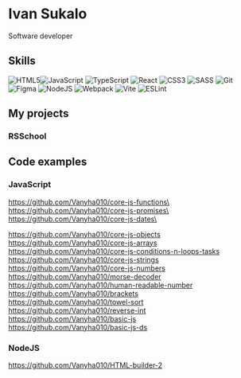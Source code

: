# Ivan Sukalo
Software developer  

## Skills  
![HTML5](https://img.shields.io/badge/html5-%23E34F26.svg?style=for-the-badge&logo=html5&logoColor=white)![JavaScript](https://img.shields.io/badge/javascript-%23323330.svg?style=for-the-badge&logo=javascript&logoColor=%23F7DF1E) ![TypeScript](https://img.shields.io/badge/typescript-%23007ACC.svg?style=for-the-badge&logo=typescript&logoColor=white) ![React](https://img.shields.io/badge/React-20232A?style=for-the-badge&logo=react&logoColor=61DAFB) ![CSS3](https://img.shields.io/badge/css3-%231572B6.svg?style=for-the-badge&logo=css3&logoColor=white) ![SASS](https://img.shields.io/badge/SASS-hotpink.svg?style=for-the-badge&logo=SASS&logoColor=white) ![Git](https://img.shields.io/badge/git-%23F05033.svg?style=for-the-badge&logo=git&logoColor=white) ![Figma](https://img.shields.io/badge/figma-%23F24E1E.svg?style=for-the-badge&logo=figma&logoColor=white) ![NodeJS](https://img.shields.io/badge/node.js-6DA55F?style=for-the-badge&logo=node.js&logoColor=white) ![Webpack](https://img.shields.io/badge/webpack-%238DD6F9.svg?style=for-the-badge&logo=webpack&logoColor=black) ![Vite](https://img.shields.io/badge/Vite-B73BFE?style=for-the-badge&logo=vite&logoColor=FFD62E) ![ESLint](https://img.shields.io/badge/ESLint-4B3263?style=for-the-badge&logo=eslint&logoColor=white) 

## My projects  
### RSSchool   
  
   

## Code examples  
### JavaScript 
https://github.com/Vanyha010/core-js-functions\
https://github.com/Vanyha010/core-js-promises\
https://github.com/Vanyha010/core-js-dates\

https://github.com/Vanyha010/core-js-objects
https://github.com/Vanyha010/core-js-arrays
https://github.com/Vanyha010/core-js-conditions-n-loops-tasks
https://github.com/Vanyha010/core-js-strings
https://github.com/Vanyha010/core-js-numbers
https://github.com/Vanyha010/morse-decoder
https://github.com/Vanyha010/human-readable-number
https://github.com/Vanyha010/brackets
https://github.com/Vanyha010/towel-sort
https://github.com/Vanyha010/reverse-int
https://github.com/Vanyha010/basic-js
https://github.com/Vanyha010/basic-js-ds
### NodeJS  
https://github.com/Vanyha010/HTML-builder-2 
